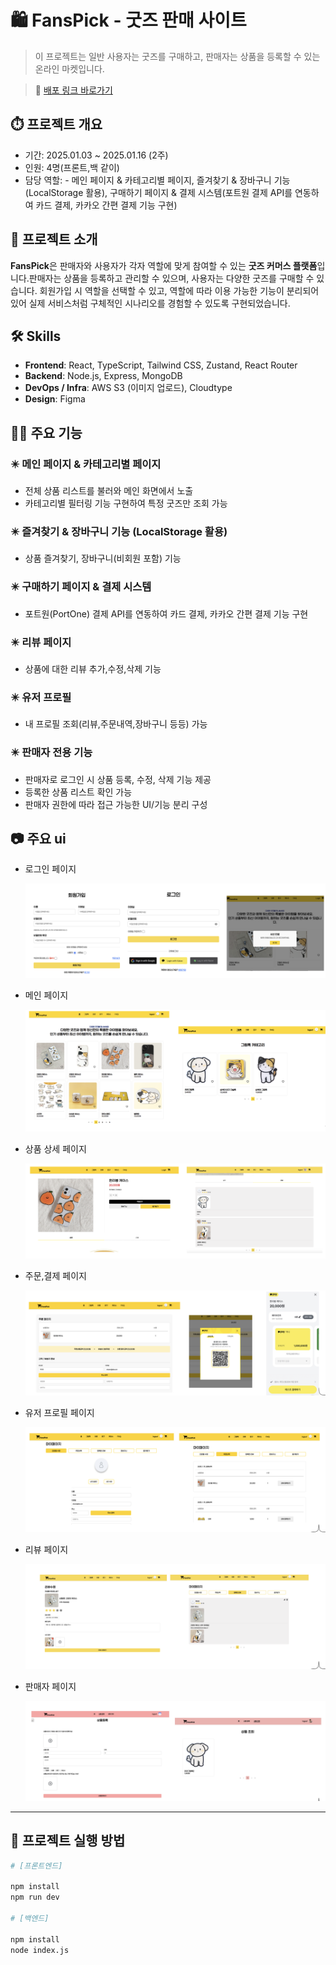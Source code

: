 # 🛍️ FansPick - 굿즈 판매 사이트

> 이 프로젝트는 일반 사용자는 굿즈를 구매하고, 판매자는 상품을 등록할 수 있는 온라인 마켓입니다.

> 🔗 [배포 링크 바로가기](https://web-fanspick-front-m88gjvsd5fb295a9.sel4.cloudtype.app/)

## ⏱️ 프로젝트 개요

- 기간: 2025.01.03 ~ 2025.01.16 (2주)
- 인원: 4명(프론트,백 같이)
- 담당 역할: - 메인 페이지 & 카테고리별 페이지, 즐겨찾기 & 장바구니 기능 (LocalStorage 활용), 구매하기 페이지 & 결제 시스템(포트원 결제 API를 연동하여 카드 결제, 카카오 간편 결제 기능 구현)

## 📌 프로젝트 소개

**FansPick**은 판매자와 사용자가 각자 역할에 맞게 참여할 수 있는 **굿즈 커머스 플랫폼**입니다.판매자는 상품을 등록하고 관리할 수 있으며, 사용자는 다양한 굿즈를 구매할 수 있습니다. 회원가입 시 역할을 선택할 수 있고, 역할에 따라 이용 가능한 기능이 분리되어 있어 실제 서비스처럼 구체적인 시나리오를 경험할 수 있도록 구현되었습니다.

## 🛠️ Skills

- **Frontend**: React, TypeScript, Tailwind CSS, Zustand, React Router
- **Backend**: Node.js, Express, MongoDB
- **DevOps / Infra**: AWS S3 (이미지 업로드), Cloudtype
- **Design**: Figma

## 👨‍💻 주요 기능

### ✴️ 메인 페이지 & 카테고리별 페이지

- 전체 상품 리스트를 불러와 메인 화면에서 노출
- 카테고리별 필터링 기능 구현하여 특정 굿즈만 조회 가능

### ✴️ 즐겨찾기 & 장바구니 기능 (LocalStorage 활용)

- 상품 즐겨찾기, 장바구니(비회원 포함) 기능

### ✴️ 구매하기 페이지 & 결제 시스템

- 포트원(PortOne) 결제 API를 연동하여 카드 결제, 카카오 간편 결제 기능 구현

### ✴️ 리뷰 페이지

- 상품에 대한 리뷰 추가,수정,삭제 기능

### ✴️ 유저 프로필

- 내 프로필 조회(리뷰,주문내역,장바구니 등등) 가능

### ✴️ 판매자 전용 기능

- 판매자로 로그인 시 상품 등록, 수정, 삭제 기능 제공
- 등록한 상품 리스트 확인 가능
- 판매자 권한에 따라 접근 가능한 UI/기능 분리 구성

## 📷 주요 ui

- 로그인 페이지

  <img src="./public/images/loginAndSignup.png" alt="로그인 페이지"  />

- 메인 페이지

  <img src="./public/images/main.png" alt="메인 페이지"  />

- 상품 상세 페이지

  <img src="./public/images/productDetailPage.png" alt="상품 상세 페이지"  />

- 주문,결제 페이지

  <img src="./public/images/orderPage.png" alt="주문,결제 페이지"  />

- 유저 프로필 페이지

    <img src="./public/images/profilePage.png" alt="프로필 페이지" />

- 리뷰 페이지

  <img src="./public/images/reviewPage.png" alt="리뷰 페이지"/>

- 판매자 페이지

  <img src="./public/images/managerPage.png" alt="판매자 페이지"/>

---

## 📂 프로젝트 실행 방법

```bash
# [프론트엔드]

npm install
npm run dev

# [백엔드]

npm install
node index.js
```
